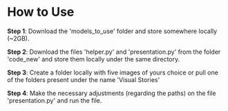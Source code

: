 # How to Use

__Step 1__: Download the 'models_to_use' folder and store somewhere locally (~2GB). 

__Step 2__: Download the files 'helper.py' and 'presentation.py' from the folder 'code_new' and store them locally under the same directory. 

__Step 3__: Create a folder locally with five images of yours choice or pull one of the folders present under the name 'Visual Stories'

__Step 4__: Make the necessary adjustments (regarding the paths) on the file 'presentation.py' and run the file. 
